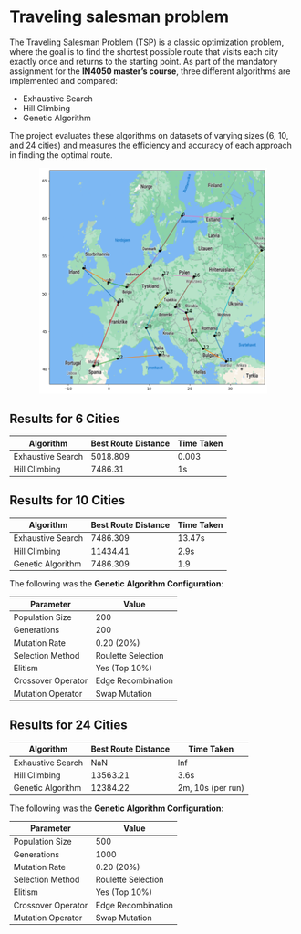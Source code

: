 # Traveling salesman problem 
The Traveling Salesman Problem (TSP) is a classic optimization problem, where the goal is to find the shortest possible route that visits each city exactly once and returns to the starting point. As part of the mandatory assignment for the **IN4050 master’s course**, three different algorithms are implemented and compared: 
- Exhaustive Search
- Hill Climbing
- Genetic Algorithm

The project evaluates these algorithms on datasets of varying sizes (6, 10, and 24 cities) and measures the efficiency and accuracy of each approach in finding the optimal route.


<div style="text-align:center">

<img src="./report/images/ga_24_cities.png" alt="GA" width="400"/>
</div>


## Results for 6 Cities

| Algorithm           | Best Route Distance | Time Taken |
|---------------------|---------------------|----------------|
| Exhaustive Search    | 5018.809          | 0.003         |
| Hill Climbing        | 7486.31          | 1s       |


## Results for 10 Cities

| Algorithm           | Best Route Distance | Time Taken |
|---------------------|---------------------|----------------|
| Exhaustive Search    | 7486.309            | 13.47s        |
| Hill Climbing        | 11434.41            |  2.9s        |
| Genetic Algorithm    | 7486.309         | 1.9        |


The following was the **Genetic Algorithm Configuration**: 

| Parameter          | Value         |
|--------------------|---------------|
| Population Size     | 200           |
| Generations         | 200           |
| Mutation Rate       | 0.20 (20%)     |
| Selection Method    | Roulette Selection |
| Elitism             | Yes (Top 10%)  |
| Crossover Operator  | Edge Recombination |
| Mutation Operator   | Swap Mutation |


## Results for 24 Cities

| Algorithm           | Best Route Distance | Time Taken |
|---------------------|---------------------|----------------|
| Exhaustive Search    | NaN          | Inf      |
| Hill Climbing        | 13563.21     |      3.6s   |
| Genetic Algorithm    | 12384.22         |  2m, 10s  (per run)    |

The following was the **Genetic Algorithm Configuration**: 

| Parameter          | Value         |
|--------------------|---------------|
| Population Size     | 500           |
| Generations         | 1000          |
| Mutation Rate       | 0.20 (20%)     |
| Selection Method    | Roulette Selection |
| Elitism             | Yes (Top 10%)  |
| Crossover Operator  | Edge Recombination |
| Mutation Operator   | Swap Mutation |